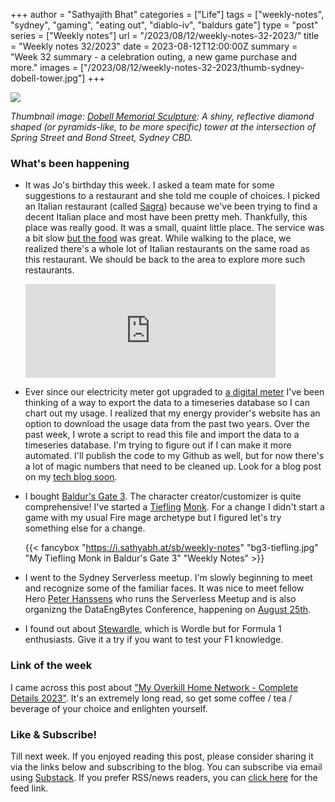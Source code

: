 +++
author = "Sathyajith Bhat"
categories = ["Life"]
tags = ["weekly-notes", "sydney", "gaming", "eating out", "diablo-iv", "baldurs gate"]
type = "post"
series = ["Weekly notes"]
url = "/2023/08/12/weekly-notes-32-2023/"
title = "Weekly notes 32/2023"
date = 2023-08-12T12:00:00Z
summary = "Week 32 summary - a celebration outing, a new game purchase and more."
images = ["/2023/08/12/weekly-notes-32-2023/thumb-sydney-dobell-tower.jpg"]
+++

![](/2023/08/12/weekly-notes-32-2023/thumb-sydney-dobell-tower.jpg)

_Thumbnail image: [Dobell Memorial Sculpture](https://publicartaroundtheworld.com/public-art-in-australia/public-art-sydney-cbd/dobell-memorial-sculpture/): A shiny, reflective diamond shaped (or pyramids-like, to be more specific) tower at the intersection of Spring Street and Bond Street, Sydney CBD._ 

### What's been happening

* It was Jo's birthday this week. I asked a team mate for some suggestions to a restaurant and she told me couple of choices. I picked an Italian restaurant (called [Sagra](https://www.sydneysagra.com.au/)) because we've been trying to find a decent Italian place and most have been pretty meh. Thankfully, this place was really good. It was a small, quaint little place. The service was a bit slow [but the food](https://pxl.mx/p/sathyabhat/594532211850375235/) was great. While walking to the place, we realized there's a whole lot of Italian restaurants on the same road as this restaurant. We should be back to the area to explore more such restaurants.

    <iframe title="Pixelfed Post Embed" src="https://pxl.mx/p/sathyabhat/594532211850375235/embed?caption=true&likes=false&layout=full" class="pixelfed__embed" style="max-width: 100%; border: 0" width="400" allowfullscreen="allowfullscreen"></iframe><script async defer src="https://pxl.mx/embed.js"></script>

* Ever since our electricity meter got upgraded to [a digital meter](/2023/07/16/weekly-notes-28-2023/) I've been thinking of a way to export the data to a timeseries database so I can chart out my usage. I realized that my energy provider's website has an option to download the usage data from the past two years.  Over the past week, I wrote a script to read this file and import the data to a timeseries database. I'm trying to figure out if I can make it more automated. I'll publish the code to my Github as well, but for now there's a lot of magic numbers that need to be cleaned up. Look for a blog post on my [tech blog soon](https://sathyasays.com).

* I bought [Baldur's Gate 3](https://store.steampowered.com/app/1086940/Baldurs_Gate_3/). The character creator/customizer is quite comprehensive! I've started a [Tiefling](https://forgottenrealms.fandom.com/wiki/Tiefling) [Monk](https://forgottenrealms.fandom.com/wiki/Monk?so=search). For a change I didn't start a game with my usual Fire mage archetype but I figured let's try something else for a change.

    {{< fancybox "https://i.sathyabh.at/sb/weekly-notes" "bg3-tiefling.jpg" "My Tiefling Monk in Baldur's Gate 3" "Weekly Notes" >}}

* I went to the Sydney Serverless meetup. I'm slowly beginning to meet and recognize some of the familiar faces. It was nice to meet fellow Hero [Peter Hanssens](https://www.peterhanssens.com.au/) who runs the Serverless Meetup and is also organizng the DataEngBytes Conference, happening on [August 25th](https://dataengconf.com.au/conference/sydney/). 

* I found out about [Stewardle](https://stewardle.com/), which is Wordle but for Formula 1 enthusiasts. Give it a try if you want to test your F1 knowledge.

### Link of the week

I came across this post about ["My Overkill Home Network - Complete Details 2023"](https://blog.networkprofile.org/my-home-network-complete-details-2023/). It's an extremely long read, so get some coffee / tea / beverage of your choice and enlighten yourself. 

### Like & Subscribe!

Till next week. If you enjoyed reading this post, please consider sharing it via the links below and subscribing to the blog. You can subscribe via email using [Substack](https://sathyabhat.substack.com/). If you prefer RSS/news readers, you can [click here](https://sathyabh.at/index.xml) for the feed link.